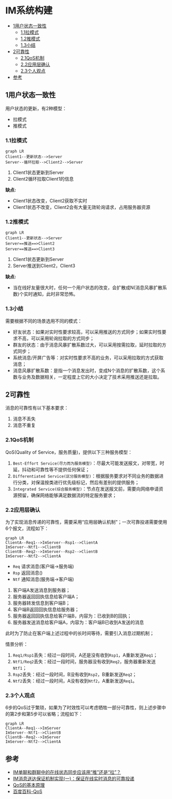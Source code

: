 # IM系统构建

<!-- vim-markdown-toc GFM -->

* [1用户状态一致性](#1用户状态一致性)
    - [1.1拉模式](#11拉模式)
    - [1.2推模式](#12推模式)
    - [1.3小结](#13小结)
* [2可靠性](#2可靠性)
    - [2.1QoS机制](#21qos机制)
    - [2.2应用层确认](#22应用层确认)
    - [2.3个人观点](#23个人观点)
* [参考](#参考)

<!-- vim-markdown-toc -->



## 1用户状态一致性

用户状态的更新，有2种模型：

- 拉模式
- 推模式

### 1.1拉模式

```mermaid
graph LR
Client1--更新状态-->Server
Server--循环拉取-->Client2-->Server
```

1. Client1状态更新到Server
2. Client2循环拉取Client1的信息

**缺点:**

- Client1状态改变，Client2获取不实时
- Client1状态不改变，Client2会有大量无效轮询请求，占用服务器资源

### 1.2推模式

```mermaid
graph LR
Client1--更新状态-->Server
Server==推送==>Client2
Server==推送==>Client3
```

1. Client1状态更新到Server
2. Server推送到Client2，Client3

**缺点:**

- 当在线好友量很大时，任何一个用户状态的改变，会扩散成N(消息风暴扩散系数)个实时通知，此时非常恐怖。

### 1.3小结

需要根据不同的场景选用不同的模式：

- 好友状态：如果对实时性要求较高，可以采用推送的方式同步；如果实时性要求不高，可以采用轮询拉取的方式同步；
- 群友的状态：由于消息风暴扩散系数过大，可以采用按需拉取，延时拉取的方式同步；
- 系统消息/开屏广告等：对实时性要求不高的业务，可以采用拉取的方式获取消息；
- 消息风暴扩散系数：是指一个消息发出时，变成N个消息的扩散系数，这个系数与业务及数据相关，一定程度上它的大小决定了技术采用推送还是拉取。



## 2可靠性

消息的可靠性有以下基本要求：

1. 消息不丢失
2. 消息不重复

### 2.1QoS机制

QoS(Quality of Service，服务质量)，提供以下三种服务模型：

1. `Best-Effort Service(尽力而为服务模型)`：尽最大可能发送报文，对带宽，时延，抖动和可靠性等不提供任何保证；
2. `Differentiated Service(区分服务模型)`：根据服务要求对不同业务的数据进行分类，对保温按类进行优先级标记，然后有差别的提供服务；
3. `Integrated Service(综合服务模型)`：节点在发送报文前，需要向网络申请资源预留，确保网络能够满足数据流的特定服务要求；

### 2.2应用层确认

为了实现消息传递的可靠性，需要采用“应用层确认机制”；一次可靠投递需要使用6个报文，流程如下：

```mermaid
graph LR
ClientA--Req1-->ImServer--Rsp1-->ClientA
ImServer--Ntf1-->ClientB
ClientB--Req2-->ImServer--Rsp2-->ClientB
ImServer--Ntf2-->ClientA
```

- `Req` 请求消息(客户端->服务端)
- `Rsp` 返回消息()
- `Ntf` 通知消息(服务端->客户端)

1. 客户端A发送消息到服务器；
2. 服务器返回回执信息给客户端A；
3. 服务器转发信息到客户端B；
4. 客户端B返回回执信息给服务器；
5. 服务器返回回执信息给客户端B，内容为：已收到B的回执；
6. 服务器发送消息给客户端A，内容为：客户端B已收到A发送的消息

此时为了防止在客户端上述过程中的长时间等待，需要引入消息过期机制；

情景分析：

1. `Req1/Rsp1`丢失：经过一段时间，A还是没有收到`Rsp1`，A重新发送`Req1`；
2. `Ntf1/Req2`丢失：经过一段时间，服务器没有收到`Req2`，服务器重新发送`Ntf1`；
3. `Rsp2`丢失：经过一段时间，B没有收到`Rsp2`，B重新发送`Req2`；
4. `Ntf2`丢失：经过一段时间，A没有收到`Ntf2`，A重新发送`Req1`。

### 2.3个人观点

6步的QoS过于繁琐，如果为了时效性可以考虑牺牲一部分可靠性，则上述步骤中的第2步和第5步可以省略；流程如下：

```mermaid
graph LR
ClientA--Req1-->ImServer
ImServer--Ntf1-->ClientB
ClientB--Req2-->ImServer
ImServer--Ntf2-->ClientA
```



## 参考

- [IM单聊和群聊中的在线状态同步应该用“推”还是“拉”？](http://www.52im.net/thread-715-1-1.html)
- [IM消息送达保证机制实现(一)：保证在线实时消息的可靠投递](http://www.52im.net/thread-294-1-1.html)
- [QoS的基本原理](https://blog.csdn.net/c1194758555/article/details/78839184)
- [百度百科-QoS](https://baike.baidu.com/item/qos/404053?fr=aladdin)

